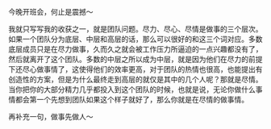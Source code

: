 今晚开班会，何止是震撼～

我就只写写我的收获之一，就是团队问题。尽力、尽心、尽情是做事的三个层次。如果一个团队分为底层、中层和高层的话，那么可以很好的和这三个词对应。多数底层成员只是在尽力做事，久而久之就会被工作压力所逼迫的一点兴趣都没有了，然后就离开了这个团队。多数的中层之所以成为中层，就是因为他们在尽力的前提下还尽心做事情了，这使得他们的效率更高，对于团队的热情也很高，也能提出有创造性的方案，但是为什么最终走到高层的就仅是其中的几个人呢？那就是尽情。当你把你的大部分精力几乎都投入到这个团队的时候，也就是说，无论你做什么事情都会第一个先想到团队如果这个样子就好了，那么你就是在尽情的做事情。

再补充一句，做事先做人～

